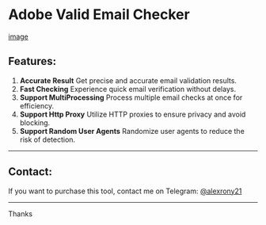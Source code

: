 # Adobe Valid Email Checker

[image]()

## Features:
1. **Accurate Result** Get precise and accurate email validation results.
2. **Fast Checking** Experience quick email verification without delays.
3. **Support MultiProcessing** Process multiple email checks at once for efficiency.
4. **Support Http Proxy** Utilize HTTP proxies to ensure privacy and avoid blocking.
5. **Support Random User Agents** Randomize user agents to reduce the risk of detection.

---
## Contact:
If you want to purchase this tool, contact me on Telegram: [@alexrony21](https://t.me/alexrony21)

---
Thanks
